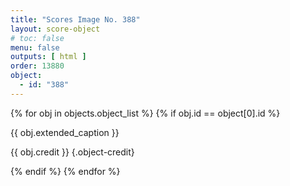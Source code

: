 ```yaml
---
title: "Scores Image No. 388"
layout: score-object
# toc: false
menu: false
outputs: [ html ]
order: 13880
object:
  - id: "388"
---
```


{% for obj in objects.object_list %}
{% if obj.id == object[0].id %}

{{ obj.extended_caption }}

{{ obj.credit }} {.object-credit}

{% endif %}
{% endfor %}
